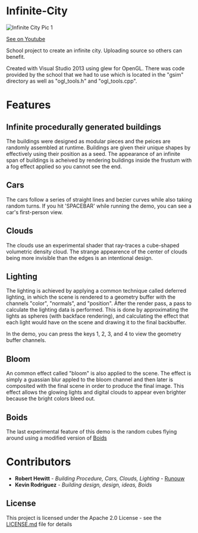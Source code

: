 # Infinite-City
![Infinite City Pic 1](https://github.com/runouw/Infinite-City/blob/master/demo_img/demo1.jpg)

[See on Youtube](https://www.youtube.com/watch?v=AiF9kTjQlr4)

School project to create an infinite city. Uploading source so others can benefit.

Created with Visual Studio 2013 using glew for OpenGL. There was code provided by the school that we had to use which is located in the "gsim" directory as well as "ogl_tools.h" and "ogl_tools.cpp".

# Features

## Infinite procedurally generated buildings
The buildings were designed as modular pieces and the peices are randomly assembled at runtime. Buildings are given their unique shapes by effectively using their position as a seed. The appearance of an infinite span of buildings is acheived by rendering buildings inside the frustum with a fog effect applied so you cannot see the end.

## Cars
The cars follow a series of straight lines and bezier curves while also taking random turns. If you hit 'SPACEBAR' while running the demo, you can see a car's first-person view.

## Clouds
The clouds use an experimental shader that ray-traces a cube-shaped volumetric density cloud. The strange appearence of the center of clouds being more invisible than the edges is an intentional design.

## Lighting
The lighting is achieved by applying a common technique called deferred lighting, in which the scene is rendered to a geometry buffer with the channels "color", "normals", and "position". After the render pass, a pass to calculate the lighting data is performed. This is done by approximating the lights as spheres (with backface rendering), and calculating the effect that each light would have on the scene and drawing it to the final backbuffer.

In the demo, you can press the keys 1, 2, 3, and 4 to view the geometry buffer channels.

## Bloom
An common effect called "bloom" is also applied to the scene. The effect is simply a guassian blur appled to the bloom channel and then later is composited with the final scene in order to produce the final image. This effect allows the glowing lights and digital clouds to appear even brighter because the bright colors bleed out.


## Boids
The last experimental feature of this demo is the random cubes flying around using a modified version of [Boids](https://en.wikipedia.org/wiki/Boids)

# Contributors
* **Robert Hewitt** - *Building Procedure, Cars, Clouds, Lighting* - [Runouw](https://github.com/runouw)
* **Kevin Rodriguez** - *Building design, design, ideas, Boids*

## License

This project is licensed under the Apache 2.0 License - see the [LICENSE.md](LICENSE.md) file for details
